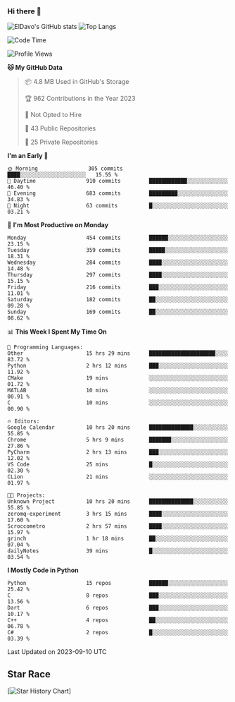 ### Hi there 👋
![ElDavo's GitHub stats](https://github-readme-stats.vercel.app/api?username=ElDavoo&show_icons=true&theme=chartreuse-dark)
![Top Langs](https://github-readme-stats.vercel.app/api/top-langs/?username=ElDavoo&theme=chartreuse-dark&layout=compact)

<!--START_SECTION:waka-->
![Code Time](http://img.shields.io/badge/Code%20Time-389%20hrs%2036%20mins-blue)

![Profile Views](http://img.shields.io/badge/Profile%20Views-1-blue)

**🐱 My GitHub Data** 

> 📦 4.8 MB Used in GitHub's Storage 
 > 
> 🏆 962 Contributions in the Year 2023
 > 
> 🚫 Not Opted to Hire
 > 
> 📜 43 Public Repositories 
 > 
> 🔑 25 Private Repositories 
 > 
**I'm an Early 🐤** 

```text
🌞 Morning                305 commits         ████░░░░░░░░░░░░░░░░░░░░░   15.55 % 
🌆 Daytime                910 commits         ████████████░░░░░░░░░░░░░   46.40 % 
🌃 Evening                683 commits         █████████░░░░░░░░░░░░░░░░   34.83 % 
🌙 Night                  63 commits          █░░░░░░░░░░░░░░░░░░░░░░░░   03.21 % 
```
📅 **I'm Most Productive on Monday** 

```text
Monday                   454 commits         ██████░░░░░░░░░░░░░░░░░░░   23.15 % 
Tuesday                  359 commits         █████░░░░░░░░░░░░░░░░░░░░   18.31 % 
Wednesday                284 commits         ████░░░░░░░░░░░░░░░░░░░░░   14.48 % 
Thursday                 297 commits         ████░░░░░░░░░░░░░░░░░░░░░   15.15 % 
Friday                   216 commits         ███░░░░░░░░░░░░░░░░░░░░░░   11.01 % 
Saturday                 182 commits         ██░░░░░░░░░░░░░░░░░░░░░░░   09.28 % 
Sunday                   169 commits         ██░░░░░░░░░░░░░░░░░░░░░░░   08.62 % 
```


📊 **This Week I Spent My Time On** 

```text
💬 Programming Languages: 
Other                    15 hrs 29 mins      █████████████████████░░░░   83.72 % 
Python                   2 hrs 12 mins       ███░░░░░░░░░░░░░░░░░░░░░░   11.92 % 
CMake                    19 mins             ░░░░░░░░░░░░░░░░░░░░░░░░░   01.72 % 
MATLAB                   10 mins             ░░░░░░░░░░░░░░░░░░░░░░░░░   00.91 % 
C                        10 mins             ░░░░░░░░░░░░░░░░░░░░░░░░░   00.90 % 

🔥 Editors: 
Google Calendar          10 hrs 20 mins      ██████████████░░░░░░░░░░░   55.85 % 
Chrome                   5 hrs 9 mins        ███████░░░░░░░░░░░░░░░░░░   27.86 % 
PyCharm                  2 hrs 13 mins       ███░░░░░░░░░░░░░░░░░░░░░░   12.02 % 
VS Code                  25 mins             █░░░░░░░░░░░░░░░░░░░░░░░░   02.30 % 
CLion                    21 mins             ░░░░░░░░░░░░░░░░░░░░░░░░░   01.97 % 

🐱‍💻 Projects: 
Unknown Project          10 hrs 20 mins      ██████████████░░░░░░░░░░░   55.85 % 
zeromq-experiment        3 hrs 15 mins       ████░░░░░░░░░░░░░░░░░░░░░   17.60 % 
Scroccometro             2 hrs 57 mins       ████░░░░░░░░░░░░░░░░░░░░░   15.97 % 
grinch                   1 hr 18 mins        ██░░░░░░░░░░░░░░░░░░░░░░░   07.04 % 
dailyNotes               39 mins             █░░░░░░░░░░░░░░░░░░░░░░░░   03.54 % 
```

**I Mostly Code in Python** 

```text
Python                   15 repos            ██████░░░░░░░░░░░░░░░░░░░   25.42 % 
C                        8 repos             ███░░░░░░░░░░░░░░░░░░░░░░   13.56 % 
Dart                     6 repos             ███░░░░░░░░░░░░░░░░░░░░░░   10.17 % 
C++                      4 repos             ██░░░░░░░░░░░░░░░░░░░░░░░   06.78 % 
C#                       2 repos             █░░░░░░░░░░░░░░░░░░░░░░░░   03.39 % 
```




 Last Updated on 2023-09-10 UTC
<!--END_SECTION:waka-->

## Star Race

[![Star History Chart](https://api.star-history.com/svg?repos=ElDavoo/WhatsApp-Crypt14-Crypt15-Decrypter,ElDavoo/TuringOS,EliteAndroidApps/WhatsApp-Crypt12-Decrypter,KnugiHK/Whatsapp-Chat-Exporter&type=Date)]
